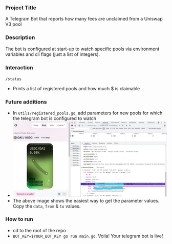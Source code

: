 ### Project Title
A Telegram Bot that reports how many fees are unclaimed from a Uniswap V3 pool

### Description
The bot is configured at start-up to watch specific pools via environment variables and cli flags (just a list of integers).

### Interaction
`/status`
- Prints a list of registered pools and how much $ is claimable

### Future additions
- In `utils/registered_pools.go`, add parameters for new pools for which the telegram bot is configured to watch
- <img src="usdc-dai-1.jpeg">
- The above image shows the easiest way to get the parameter values. Copy the `data`, `from` & `to` values.

### How to run
- cd to the root of the repo
- `BOT_KEY=$YOUR_BOT_KEY go run main.go`. Voila! Your telegram bot is live!
